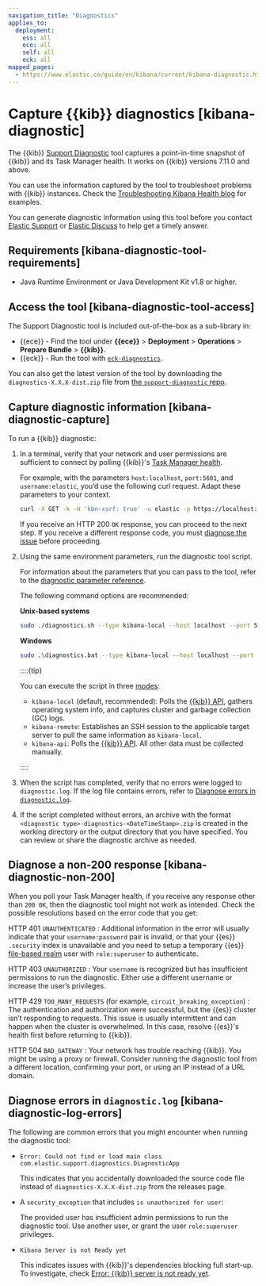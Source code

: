 ```yaml
---
navigation_title: "Diagnostics"
applies_to:
  deployment:
    ess: all
    ece: all
    self: all
    eck: all
mapped_pages:
  - https://www.elastic.co/guide/en/kibana/current/kibana-diagnostic.html
---
```




# Capture {{kib}} diagnostics [kibana-diagnostic]


The {{kib}} [Support Diagnostic](https://github.com/elastic/support-diagnostics) tool captures a point-in-time snapshot of {{kib}} and its Task Manager health. It works on {{kib}} versions 7.11.0 and above.

You can use the information captured by the tool to troubleshoot problems with {{kib}} instances. Check the [Troubleshooting Kibana Health blog](https://www.elastic.co/blog/troubleshooting-kibana-health) for examples.

You can generate diagnostic information using this tool before you contact [Elastic Support](https://support.elastic.co) or [Elastic Discuss](https://discuss.elastic.co) to help get a timely answer.


## Requirements [kibana-diagnostic-tool-requirements]

* Java Runtime Environment or Java Development Kit v1.8 or higher.


## Access the tool [kibana-diagnostic-tool-access]

The Support Diagnostic tool is included out-of-the-box as a sub-library in:

* {{ece}} - Find the tool under **{{ece}}** > **Deployment** > **Operations** > **Prepare Bundle** > **{{kib}}**.
* {{eck}} - Run the tool with [`eck-diagnostics`](/troubleshoot/deployments/cloud-on-k8s/run-eck-diagnostics.md).

You can also get the latest version of the tool by downloading the `diagnostics-X.X.X-dist.zip` file from [the `support-diagnostic` repo](https://github.com/elastic/support-diagnostics/releases/latest).


## Capture diagnostic information [kibana-diagnostic-capture]

To run a {{kib}} diagnostic:

1. In a terminal, verify that your network and user permissions are sufficient to connect by polling {{kib}}'s [Task Manager health](https://www.elastic.co/guide/en/kibana/current/task-manager-api-health.html).

    For example, with the parameters `host:localhost`, `port:5601`, and `username:elastic`, you’d use the following curl request. Adapt these parameters to your context.

    ```sh
    curl -X GET -k -H 'kbn-xsrf: true' -u elastic -p https://localhost:5601/api/task_manager/_health
    ```

    If you receive an HTTP 200 `OK` response, you can proceed to the next step. If you receive a different response code, you must [diagnose the issue](#kibana-diagnostic-non-200) before proceeding.

2. Using the same environment parameters, run the diagnostic tool script.

    For information about the parameters that you can pass to the tool, refer to the [diagnostic parameter reference](https://github.com/elastic/support-diagnostics#standard-options).

    The following command options are recommended:

    **Unix-based systems**

    ```sh
    sudo ./diagnostics.sh --type kibana-local --host localhost --port 5601 -u elastic -p --bypassDiagVerify --ssl --noVerify
    ```

    **Windows**

    ```sh
    sudo .\diagnostics.bat --type kibana-local --host localhost --port 5601 -u elastic -p --bypassDiagVerify --ssl --noVerify
    ```

    ::::{tip}

    You can execute the script in three [modes](https://github.com/elastic/support-diagnostics#diagnostic-types):

    * `kibana-local` (default, recommended): Polls the [{{kib}} API](https://www.elastic.co/guide/en/kibana/current/api.html), gathers operating system info, and captures cluster and garbage collection (GC) logs.
    * `kibana-remote`: Establishes an SSH session to the applicable target server to pull the same information as `kibana-local`.
    * `kibana-api`: Polls the [{{kib}} API](https://www.elastic.co/guide/en/kibana/current/api.html). All other data must be collected manually.

    ::::

3. When the script has completed, verify that no errors were logged to `diagnostic.log`. If the log file contains errors, refer to [Diagnose errors in `diagnostic.log`](#kibana-diagnostic-log-errors).
4. If the script completed without errors, an archive with the format `<diagnostic type>-diagnostics-<DateTimeStamp>.zip` is created in the working directory or the output directory that you have specified. You can review or share the diagnostic archive as needed.


## Diagnose a non-200 response [kibana-diagnostic-non-200]

When you poll your Task Manager health, if you receive any response other than `200 0K`, then the diagnostic tool might not work as intended. Check the possible resolutions based on the error code that you get:

HTTP 401 `UNAUTHENTICATED`
:   Additional information in the error will usually indicate that your `username:password` pair is invalid, or that your {{es}} `.security` index is unavailable and you need to setup a temporary {{es}} [file-based realm](../../deploy-manage/users-roles/cluster-or-deployment-auth/file-based.md) user with `role:superuser` to authenticate.

HTTP 403 `UNAUTHORIZED`
:   Your `username` is recognized but has insufficient permissions to run the diagnostic. Either use a different username or increase the user’s privileges.

HTTP 429 `TOO_MANY_REQUESTS` (for example, `circuit_breaking_exception`)
:   The authentication and authorization were successful, but the {{es}} cluster isn’t responding to requests. This issue is usually intermittent and can happen when the cluster is overwhelmed. In this case, resolve {{es}}'s health first before returning to {{kib}}.

HTTP 504 `BAD_GATEWAY`
:   Your network has trouble reaching {{kib}}. You might be using a proxy or firewall. Consider running the diagnostic tool from a different location, confirming your port, or using an IP instead of a URL domain.


## Diagnose errors in `diagnostic.log` [kibana-diagnostic-log-errors]

The following are common errors that you might encounter when running the diagnostic tool:

* `Error: Could not find or load main class com.elastic.support.diagnostics.DiagnosticApp`

    This indicates that you accidentally downloaded the source code file instead of `diagnostics-X.X.X-dist.zip` from the releases page.

* A `security_exception` that includes `is unauthorized for user`:

    The provided user has insufficient admin permissions to run the diagnostic tool. Use another user, or grant the user `role:superuser` privileges.

* `Kibana Server is not Ready yet`

    This indicates issues with {{kib}}'s dependencies blocking full start-up. To investigate, check [Error: {{kib}} server is not ready yet](/troubleshoot/kibana/error-server-not-ready.md).
